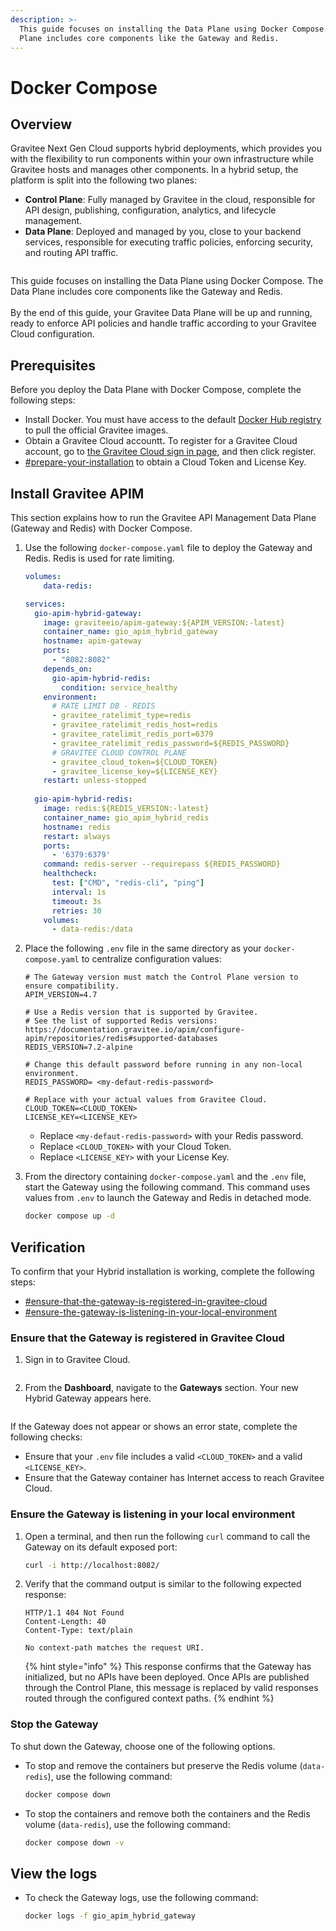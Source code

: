 ```yaml
---
description: >-
  This guide focuses on installing the Data Plane using Docker Compose. The Data
  Plane includes core components like the Gateway and Redis.
---
```


# Docker Compose

## Overview

Gravitee Next Gen Cloud supports hybrid deployments, which provides you with the flexibility to run components within your own infrastructure while Gravitee hosts and manages other components. In a hybrid setup, the platform is split into the following two planes:

* **Control Plane**: Fully managed by Gravitee in the cloud, responsible for API design, publishing, configuration, analytics, and lifecycle management.
* **Data Plane**: Deployed and managed by you, close to your backend services, responsible for executing traffic policies, enforcing security, and routing API traffic.

<img src="../../../.gitbook/assets/file.excalidraw.svg" alt="" class="gitbook-drawing">

This guide focuses on installing the Data Plane using Docker Compose. The Data Plane includes core components like the Gateway and Redis.\
\
By the end of this guide, your Gravitee Data Plane will be up and running, ready to enforce API policies and handle traffic according to your Gravitee Cloud configuration.

## Prerequisites

Before you deploy the Data Plane with Docker Compose, complete the following steps:

* Install Docker. You must have access to the default [Docker Hub registry](https://hub.docker.com/) to pull the official Gravitee images.
* Obtain a Gravitee Cloud account&#x74;**.** To register for a Gravitee Cloud account, go to [the Gravitee Cloud sign in page](http://cloud.gravitee.io/signup), and then click register.
* [#prepare-your-installation](../#prepare-your-installation "mention") to obtain a Cloud Token and License Key.

## Install Gravitee APIM

This section explains how to run the Gravitee API Management Data Plane (Gateway and Redis) with Docker Compose.

1.  Use the following `docker-compose.yaml` file to deploy the Gateway and Redis. Redis is used for rate limiting.

    ```yaml
    volumes:
        data-redis:

    services:
      gio-apim-hybrid-gateway:
        image: graviteeio/apim-gateway:${APIM_VERSION:-latest}
        container_name: gio_apim_hybrid_gateway
        hostname: apim-gateway
        ports:
          - "8082:8082"
        depends_on:
          gio-apim-hybrid-redis:
            condition: service_healthy
        environment:
          # RATE LIMIT DB - REDIS
          - gravitee_ratelimit_type=redis
          - gravitee_ratelimit_redis_host=redis
          - gravitee_ratelimit_redis_port=6379
          - gravitee_ratelimit_redis_password=${REDIS_PASSWORD}
          # GRAVITEE CLOUD CONTROL PLANE
          - gravitee_cloud_token=${CLOUD_TOKEN}
          - gravitee_license_key=${LICENSE_KEY}
        restart: unless-stopped
      
      gio-apim-hybrid-redis:
        image: redis:${REDIS_VERSION:-latest}
        container_name: gio_apim_hybrid_redis
        hostname: redis
        restart: always
        ports:
          - '6379:6379'
        command: redis-server --requirepass ${REDIS_PASSWORD}
        healthcheck:
          test: ["CMD", "redis-cli", "ping"]
          interval: 1s
          timeout: 3s
          retries: 30
        volumes: 
          - data-redis:/data
    ```
2.  Place the following `.env` file in the same directory as your `docker-compose.yaml` to centralize configuration values:

    ```env
    # The Gateway version must match the Control Plane version to ensure compatibility.
    APIM_VERSION=4.7

    # Use a Redis version that is supported by Gravitee.
    # See the list of supported Redis versions: https://documentation.gravitee.io/apim/configure-apim/repositories/redis#supported-databases
    REDIS_VERSION=7.2-alpine

    # Change this default password before running in any non-local environment.
    REDIS_PASSWORD= <my-defaut-redis-password>

    # Replace with your actual values from Gravitee Cloud.
    CLOUD_TOKEN=<CLOUD_TOKEN>
    LICENSE_KEY=<LICENSE_KEY>
    ```

    * Replace `<my-defaut-redis-password>` with your Redis password.
    * Replace `<CLOUD_TOKEN>` with your Cloud Token.
    * Replace `<LICENSE_KEY>` with your License Key.
3.  From the directory containing `docker-compose.yaml` and the `.env` file, start the Gateway using the following command. This command uses values from `.env` to launch the Gateway and Redis in detached mode.

    ```sh
    docker compose up -d
    ```

## Verification

To confirm that your Hybrid installation is working, complete the following steps:

* [#ensure-that-the-gateway-is-registered-in-gravitee-cloud](docker-compose.md#ensure-that-the-gateway-is-registered-in-gravitee-cloud "mention")
* [#ensure-the-gateway-is-listening-in-your-local-environment](docker-compose.md#ensure-the-gateway-is-listening-in-your-local-environment "mention")

### Ensure that the Gateway is registered in Gravitee Cloud

1.  Sign in to Gravitee Cloud.

    <figure><img src="../../../.gitbook/assets/image (306).png" alt=""><figcaption></figcaption></figure>
2.  From the **Dashboard**, navigate to the **Gateways** section. Your new Hybrid Gateway appears here.

    <figure><img src="../../../.gitbook/assets/0023A006-6B47-468B-923B-AA823EF40368_1_201_a.jpeg" alt=""><figcaption></figcaption></figure>

If the Gateway does not appear or shows an error state, complete the following checks:

* Ensure that your `.env` file includes a valid `<CLOUD_TOKEN>` and a valid `<LICENSE_KEY>`.
* Ensure that the Gateway container has Internet access to reach Gravitee Cloud.

### **Ensure the Gateway is listening in your local environment**

1.  Open a terminal, and then run the following `curl` command to call the Gateway on its default exposed port:

    ```bash
    curl -i http://localhost:8082/
    ```
2.  Verify that the command output is similar to the following expected response:

    ```http
    HTTP/1.1 404 Not Found
    Content-Length: 40
    Content-Type: text/plain

    No context-path matches the request URI.
    ```



    {% hint style="info" %}
    This response confirms that the Gateway has initialized, but no APIs have been deployed. Once APIs are published through the Control Plane, this message is replaced by valid responses routed through the configured context paths.
    {% endhint %}

### Stop the Gateway

To shut down the Gateway, choose one of the following options.

*   To stop and remove the containers but preserve the Redis volume (`data-redis`), use the following command:

    ```sh
    docker compose down
    ```
*   To stop the containers and remove both the containers and the Redis volume (`data-redis`), use the following command:

    ```sh
    docker compose down -v
    ```

## View the logs

*   To check the Gateway logs, use the following command:&#x20;

    ```sh
    docker logs -f gio_apim_hybrid_gateway
    ```
